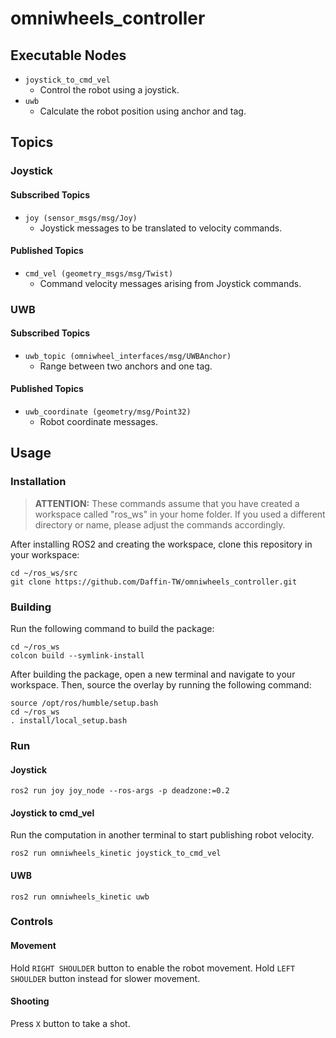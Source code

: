 # omniwheels_controller

## Executable Nodes
- `joystick_to_cmd_vel`
  - Control the robot using a joystick.
- `uwb`
  - Calculate the robot position using anchor and tag.

## Topics

### Joystick

#### Subscribed Topics
- `joy (sensor_msgs/msg/Joy)`
  - Joystick messages to be translated to velocity commands.

#### Published Topics
- `cmd_vel (geometry_msgs/msg/Twist)`
  - Command velocity messages arising from Joystick commands.

### UWB

#### Subscribed Topics
- `uwb_topic (omniwheel_interfaces/msg/UWBAnchor)`
  - Range between two anchors and one tag.
#### Published Topics
- `uwb_coordinate (geometry/msg/Point32)`
  - Robot coordinate messages.

## Usage

### Installation

> **ATTENTION:** These commands assume that you have created a workspace called "ros_ws" in your home folder. If you used a different directory or name, please adjust the commands accordingly.

After installing ROS2 and creating the workspace, clone this repository in your workspace:

```
cd ~/ros_ws/src
git clone https://github.com/Daffin-TW/omniwheels_controller.git
```

### Building

Run the following command to build the package:

```
cd ~/ros_ws
colcon build --symlink-install
```

After building the package, open a new terminal and navigate to your workspace. Then, source the overlay by running the following command:

```
source /opt/ros/humble/setup.bash
cd ~/ros_ws
. install/local_setup.bash
```

### Run

#### Joystick

```
ros2 run joy joy_node --ros-args -p deadzone:=0.2
```

#### Joystick to cmd_vel

Run the computation in another terminal to start publishing robot velocity.
```
ros2 run omniwheels_kinetic joystick_to_cmd_vel
```

#### UWB

```
ros2 run omniwheels_kinetic uwb
```

### Controls

#### Movement
Hold `RIGHT SHOULDER` button to enable the robot movement.
Hold `LEFT SHOULDER` button instead for slower movement.

#### Shooting
Press `X` button to take a shot.
